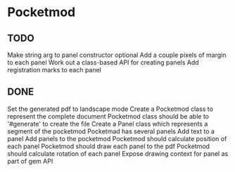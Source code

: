 # Pocketmod

## TODO
Make string arg to panel constructor optional
Add a couple pixels of margin to each panel
Work out a class-based API for creating panels
Add registration marks to each panel

## DONE
Set the generated pdf to landscape mode
Create a Pocketmod class to represent the complete document
Pocketmod class should be able to '#generate' to create the file
Create a Panel class which represents a segment of the pocketmod
Pocketmad has several panels
Add text to a panel
Add panels to the pocketmod
Pocketmod should calculate position of each panel
Pocketmod should draw each panel to the pdf
Pocketmod should calculate rotation of each panel
Expose drawing context for panel as part of gem API
